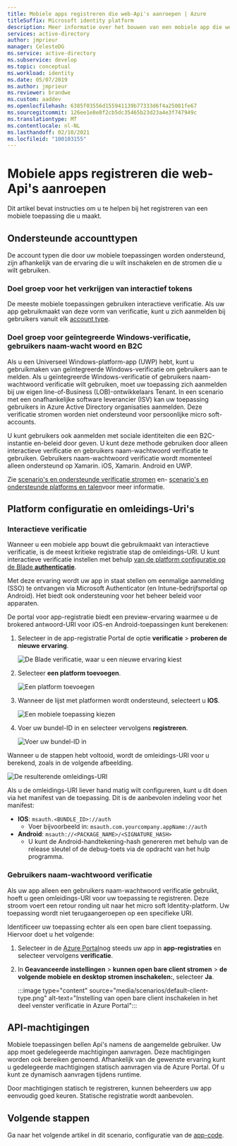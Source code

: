 ```yaml
---
title: Mobiele apps registreren die web-Api's aanroepen | Azure
titleSuffix: Microsoft identity platform
description: Meer informatie over het bouwen van een mobiele app die web-Api's aanroept (registratie van de app)
services: active-directory
author: jmprieur
manager: CelesteDG
ms.service: active-directory
ms.subservice: develop
ms.topic: conceptual
ms.workload: identity
ms.date: 05/07/2019
ms.author: jmprieur
ms.reviewer: brandwe
ms.custom: aaddev
ms.openlocfilehash: 6385f03556d155941139b77333d6f4a25081fe67
ms.sourcegitcommit: 126ee1e8e8f2cb5dc35465b23d23a4e3f747949c
ms.translationtype: MT
ms.contentlocale: nl-NL
ms.lasthandoff: 02/10/2021
ms.locfileid: "100103155"
---
```

# <a name="register-mobile-apps-that-call-web-apis"></a>Mobiele apps registreren die web-Api's aanroepen

Dit artikel bevat instructies om u te helpen bij het registreren van een mobiele toepassing die u maakt.

## <a name="supported-account-types"></a>Ondersteunde accounttypen

De account typen die door uw mobiele toepassingen worden ondersteund, zijn afhankelijk van de ervaring die u wilt inschakelen en de stromen die u wilt gebruiken.

### <a name="audience-for-interactive-token-acquisition"></a>Doel groep voor het verkrijgen van interactief tokens

De meeste mobiele toepassingen gebruiken interactieve verificatie. Als uw app gebruikmaakt van deze vorm van verificatie, kunt u zich aanmelden bij gebruikers vanuit elk [account type](quickstart-register-app.md).

### <a name="audience-for-integrated-windows-authentication-username-password-and-b2c"></a>Doel groep voor geïntegreerde Windows-verificatie, gebruikers naam-wacht woord en B2C

Als u een Universeel Windows-platform-app (UWP) hebt, kunt u gebruikmaken van geïntegreerde Windows-verificatie om gebruikers aan te melden. Als u geïntegreerde Windows-verificatie of gebruikers naam-wachtwoord verificatie wilt gebruiken, moet uw toepassing zich aanmelden bij uw eigen line-of-Business (LOB)-ontwikkelaars Tenant. In een scenario met een onafhankelijke software leverancier (ISV) kan uw toepassing gebruikers in Azure Active Directory organisaties aanmelden. Deze verificatie stromen worden niet ondersteund voor persoonlijke micro soft-accounts.

U kunt gebruikers ook aanmelden met sociale identiteiten die een B2C-instantie en-beleid door geven. U kunt deze methode gebruiken door alleen interactieve verificatie en gebruikers naam-wachtwoord verificatie te gebruiken. Gebruikers naam-wachtwoord verificatie wordt momenteel alleen ondersteund op Xamarin. iOS, Xamarin. Android en UWP.

Zie [scenario's en ondersteunde verificatie stromen](authentication-flows-app-scenarios.md#scenarios-and-supported-authentication-flows) en- [scenario's en ondersteunde platforms en talen](authentication-flows-app-scenarios.md#scenarios-and-supported-platforms-and-languages)voor meer informatie.

## <a name="platform-configuration-and-redirect-uris"></a>Platform configuratie en omleidings-Uri's

### <a name="interactive-authentication"></a>Interactieve verificatie

Wanneer u een mobiele app bouwt die gebruikmaakt van interactieve verificatie, is de meest kritieke registratie stap de omleidings-URI. U kunt interactieve verificatie instellen met behulp [van de platform configuratie op de Blade **authenticatie**](https://aka.ms/MobileAppReg).

Met deze ervaring wordt uw app in staat stellen om eenmalige aanmelding (SSO) te ontvangen via Microsoft Authenticator (en Intune-bedrijfsportal op Android). Het biedt ook ondersteuning voor het beheer beleid voor apparaten.

De portal voor app-registratie biedt een preview-ervaring waarmee u de brokered antwoord-URI voor iOS-en Android-toepassingen kunt berekenen:

1. Selecteer in de app-registratie Portal de optie **verificatie**  >  **proberen de nieuwe ervaring**.

   ![De Blade verificatie, waar u een nieuwe ervaring kiest](https://user-images.githubusercontent.com/13203188/60799285-2d031b00-a173-11e9-9d28-ac07a7ae894a.png)

2. Selecteer **een platform toevoegen**.

   ![Een platform toevoegen](https://user-images.githubusercontent.com/13203188/60799366-4c01ad00-a173-11e9-934f-f02e26c9429e.png)

3. Wanneer de lijst met platformen wordt ondersteund, selecteert u **IOS**.

   ![Een mobiele toepassing kiezen](https://user-images.githubusercontent.com/13203188/60799411-60de4080-a173-11e9-9dcc-d39a45826d42.png)

4. Voer uw bundel-ID in en selecteer vervolgens **registreren**.

   ![Voer uw bundel-ID in](https://user-images.githubusercontent.com/13203188/60799477-7eaba580-a173-11e9-9f8b-431f5b09344e.png)

Wanneer u de stappen hebt voltooid, wordt de omleidings-URI voor u berekend, zoals in de volgende afbeelding.

![De resulterende omleidings-URI](https://user-images.githubusercontent.com/13203188/60799538-9e42ce00-a173-11e9-860a-015a1840fd19.png)

Als u de omleidings-URI liever hand matig wilt configureren, kunt u dit doen via het manifest van de toepassing. Dit is de aanbevolen indeling voor het manifest:

- **IOS**: `msauth.<BUNDLE_ID>://auth`
  - Voer bijvoorbeeld in: `msauth.com.yourcompany.appName://auth`
- **Android**: `msauth://<PACKAGE_NAME>/<SIGNATURE_HASH>`
  - U kunt de Android-handtekening-hash genereren met behulp van de release sleutel of de debug-toets via de opdracht van het hulp programma.

### <a name="username-password-authentication"></a>Gebruikers naam-wachtwoord verificatie

Als uw app alleen een gebruikers naam-wachtwoord verificatie gebruikt, hoeft u geen omleidings-URI voor uw toepassing te registreren. Deze stroom voert een retour ronding uit naar het micro soft Identity-platform. Uw toepassing wordt niet terugaangeroepen op een specifieke URI.

Identificeer uw toepassing echter als een open bare client toepassing. Hiervoor doet u het volgende:

1. Selecteer in de <a href="https://portal.azure.com/" target="_blank">Azure Portal</a>nog steeds uw app in **app-registraties** en selecteer vervolgens **verificatie**.
1. In **Geavanceerde instellingen**  >  **kunnen open bare client stromen**  >  **de volgende mobiele en desktop stromen inschakelen:**, selecteer **Ja**.

   :::image type="content" source="media/scenarios/default-client-type.png" alt-text="Instelling van open bare client inschakelen in het deel venster verificatie in Azure Portal":::

## <a name="api-permissions"></a>API-machtigingen

Mobiele toepassingen bellen Api's namens de aangemelde gebruiker. Uw app moet gedelegeerde machtigingen aanvragen. Deze machtigingen worden ook bereiken genoemd. Afhankelijk van de gewenste ervaring kunt u gedelegeerde machtigingen statisch aanvragen via de Azure Portal. Of u kunt ze dynamisch aanvragen tijdens runtime.

Door machtigingen statisch te registreren, kunnen beheerders uw app eenvoudig goed keuren. Statische registratie wordt aanbevolen.

## <a name="next-steps"></a>Volgende stappen

Ga naar het volgende artikel in dit scenario, configuratie van de [app-code](scenario-mobile-app-configuration.md).
